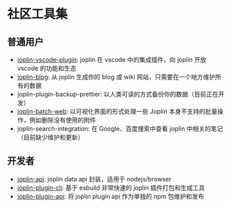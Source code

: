 # 社区工具集

## 普通用户

- [joplin-vscode-plugin](../joplin-vscode-plugin/): joplin 在 vscode 中的集成插件，向 joplin 开放 vscode 的功能和生态
- [joplin-blog](../joplin-blog/): 从 joplin 生成你的 blog 或 wiki 网站，只需要在一个地方维护所有的数据
- joplin-plugin-backup-prettier: 以人类可读的方式备份你的数据（目前正在开发）
- [joplin-batch-web](../joplin-batch-web/): 以可视化界面的形式处理一些 Joplin 本身不支持的批量操作，例如删除没有使用的附件
- joplin-search-integration: 在 Google、百度搜索中查看 joplin 中相关的笔记（目前缺少维护和更新）

## 开发者

- [joplin-api](../joplin-api/): joplin data api 封装，适用于 nodejs/browser
- [joplin-plugin-cli](../joplin-plugin-cli/): 基于 esbuild 非常快速的 joplin 插件打包和生成工具
- [joplin-plugin-api](../joplin-plugin-api/): 将 joplin plugin api 作为单独的 npm 包维护和发布
